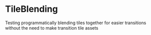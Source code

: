 # TileBlending
Testing programmatically blending tiles together for easier transitions without the need to make transition tile assets

